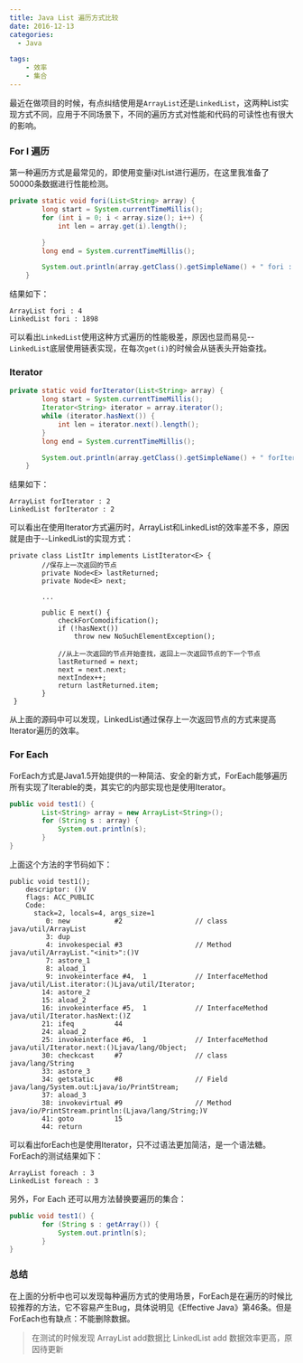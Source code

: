 ```yaml
---
title: Java List 遍历方式比较
date: 2016-12-13
categories:
  - Java

tags:
    - 效率
    - 集合
---
```



最近在做项目的时候，有点纠结使用是`ArrayList`还是`LinkedList`，这两种List实现方式不同，应用于不同场景下，不同的遍历方式对性能和代码的可读性也有很大的影响。

<!--more-->

### For I 遍历



第一种遍历方式是最常见的，即使用变量i对List进行遍历，在这里我准备了50000条数据进行性能检测。

```java
private static void fori(List<String> array) {
        long start = System.currentTimeMillis();
        for (int i = 0; i < array.size(); i++) {
            int len = array.get(i).length();

        }
        long end = System.currentTimeMillis();

        System.out.println(array.getClass().getSimpleName() + " fori : " + (end - start));
    }
```

结果如下：

```
ArrayList fori : 4
LinkedList fori : 1898
```

可以看出`LinkedList`使用这种方式遍历的性能极差，原因也显而易见--`LinkedList`底层使用链表实现，在每次`get(i)`的时候会从链表头开始查找。



### Iterator

```java
private static void forIterator(List<String> array) {
        long start = System.currentTimeMillis();
        Iterator<String> iterator = array.iterator();
        while (iterator.hasNext()) {
            int len = iterator.next().length();
        }
        long end = System.currentTimeMillis();

        System.out.println(array.getClass().getSimpleName() + " forIterator : " + (end - start));
    }
```

结果如下：

```
ArrayList forIterator : 2
LinkedList forIterator : 2
```

可以看出在使用Iterator方式遍历时，ArrayList和LinkedList的效率差不多，原因就是由于--LinkedList的实现方式：

```
private class ListItr implements ListIterator<E> {
		//保存上一次返回的节点
        private Node<E> lastReturned;
        private Node<E> next;

		...

        public E next() {
            checkForComodification();
            if (!hasNext())
                throw new NoSuchElementException();

			//从上一次返回的节点开始查找，返回上一次返回节点的下一个节点
            lastReturned = next;
            next = next.next;
            nextIndex++;
            return lastReturned.item;
        }
 }
```

从上面的源码中可以发现，LinkedList通过保存上一次返回节点的方式来提高Iterator遍历的效率。



### For Each

ForEach方式是Java1.5开始提供的一种简洁、安全的新方式，ForEach能够遍历所有实现了Iterable的类，其实它的内部实现也是使用Iterator。

```java
public void test1() {
        List<String> array = new ArrayList<String>();
        for (String s : array) {
            System.out.println(s);
        }
}
```

上面这个方法的字节码如下：

```
public void test1();
    descriptor: ()V
    flags: ACC_PUBLIC
    Code:
      stack=2, locals=4, args_size=1
         0: new           #2                  // class java/util/ArrayList
         3: dup
         4: invokespecial #3                  // Method java/util/ArrayList."<init>":()V
         7: astore_1
         8: aload_1
         9: invokeinterface #4,  1            // InterfaceMethod java/util/List.iterator:()Ljava/util/Iterator;
        14: astore_2
        15: aload_2
        16: invokeinterface #5,  1            // InterfaceMethod java/util/Iterator.hasNext:()Z
        21: ifeq          44
        24: aload_2
        25: invokeinterface #6,  1            // InterfaceMethod java/util/Iterator.next:()Ljava/lang/Object;
        30: checkcast     #7                  // class java/lang/String
        33: astore_3
        34: getstatic     #8                  // Field java/lang/System.out:Ljava/io/PrintStream;
        37: aload_3
        38: invokevirtual #9                  // Method java/io/PrintStream.println:(Ljava/lang/String;)V
        41: goto          15
        44: return
```

可以看出forEach也是使用Iterator，只不过语法更加简洁，是一个语法糖。ForEach的测试结果如下：

```
ArrayList foreach : 3
LinkedList foreach : 3
```

另外，For Each 还可以用方法替换要遍历的集合：

```java
public void test1() {
        for (String s : getArray()) {
            System.out.println(s);
        }
}
```


### 总结

在上面的分析中也可以发现每种遍历方式的使用场景，ForEach是在遍历的时候比较推荐的方法，它不容易产生Bug，具体说明见《Effective Java》第46条。但是ForEach也有缺点：不能删除数据。

> 在测试的时候发现 ArrayList add数据比 LinkedList add 数据效率更高，原因待更新
